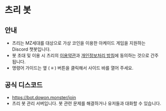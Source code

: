 # 츠리 봇

## 안내
- 츠리는 MZ세대를 대상으로 가상 코인을 이용한 아케이드 게임을 지원하는 Discord 챗봇입니다.
- 봇 초대 및 이용 시 츠리의 [이용약관](https://bot.dowon.monster/#/terms)과 [개인정보처리 방침](https://bot.dowon.monster/#/privacy)에 동의하는 것으로 간주됩니다.
- 명령어 가이드는 옆 ( ≡ ) 버튼을 클릭해서 사이드 바를 열어 주세요.

## 공식 디스코드
- https://bot.dowon.monster/join
- 츠리 봇 관리 서버입니다. 봇 관련 문제를 해결하거나 유저들과 대화할 수 있습니다.
